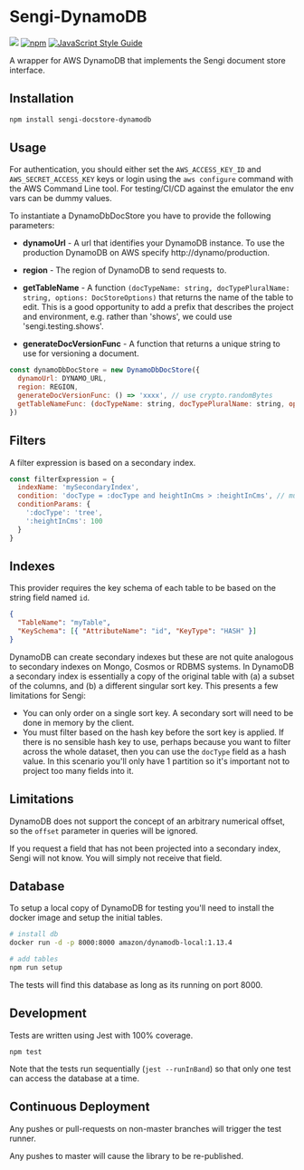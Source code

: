 # Sengi-DynamoDB

![](https://github.com/karlhulme/sengi-docstore-dynamodb/workflows/CD/badge.svg)
[![npm](https://img.shields.io/npm/v/sengi-docstore-dynamodb.svg)](https://www.npmjs.com/package/sengi-docstore-dynamodb)
[![JavaScript Style Guide](https://img.shields.io/badge/code_style-standard-brightgreen.svg)](https://standardjs.com)

A wrapper for AWS DynamoDB that implements the Sengi document store interface.


## Installation

```bash
npm install sengi-docstore-dynamodb
```


## Usage

For authentication, you should either set the `AWS_ACCESS_KEY_ID` and `AWS_SECRET_ACCESS_KEY` keys or login using the `aws configure` command with the AWS Command Line tool.  For testing/CI/CD against the emulator the env vars can be dummy values.

To instantiate a DynamoDbDocStore you have to provide the following parameters:

* **dynamoUrl** - A url that identifies your DynamoDB instance.  To use the production DynamoDB on AWS specify http://dynamo/production.

* **region** - The region of DynamoDB to send requests to.

* **getTableName** - A function `(docTypeName: string, docTypePluralName: string, options: DocStoreOptions)` that returns the name of the table to edit.  This is a good opportunity to add a prefix that describes the project and environment, e.g. rather than 'shows', we could use 'sengi.testing.shows'.

* **generateDocVersionFunc** - A function that returns a unique string to use for versioning a document.

```javascript
const dynamoDbDocStore = new DynamoDbDocStore({
  dynamoUrl: DYNAMO_URL,
  region: REGION,
  generateDocVersionFunc: () => 'xxxx', // use crypto.randomBytes 
  getTableNameFunc: (docTypeName: string, docTypePluralName: string, options: DocStoreOptions) => TABLE_NAME
})
```


## Filters

A filter expression is based on a secondary index.

```javascript
const filterExpression = {
  indexName: 'mySecondaryIndex',
  condition: 'docType = :docType and heightInCms > :heightInCms', // must supply both of these parts
  conditionParams: {
    ':docType': 'tree',
    ':heightInCms': 100
  }
}
```


## Indexes

This provider requires the key schema of each table to be based on the string field named `id`.

```json
{
  "TableName": "myTable",
  "KeySchema": [{ "AttributeName": "id", "KeyType": "HASH" }]
}
```

DynamoDB can create secondary indexes but these are not quite analogous to secondary indexes on Mongo, Cosmos or RDBMS systems.  In DynamoDB a secondary index is essentially a copy of the original table with (a) a subset of the columns, and (b) a different singular sort key.  This presents a few limitations for Sengi:

* You can only order on a single sort key.  A secondary sort will need to be done in memory by the client.
* You must filter based on the hash key before the sort key is applied.  If there is no sensible hash key to use, perhaps because you want to filter across the whole dataset, then you can use the `docType` field as a hash value.  In this scenario you'll only have 1 partition so it's important not to project too many fields into it.


## Limitations

DynamoDB does not support the concept of an arbitrary numerical offset, so the `offset` parameter in queries will be ignored.

If you request a field that has not been projected into a secondary index, Sengi will not know.  You will simply not receive that field.


## Database

To setup a local copy of DynamoDB for testing you'll need to install the docker image and setup the initial tables.

```bash
# install db
docker run -d -p 8000:8000 amazon/dynamodb-local:1.13.4

# add tables
npm run setup
```

The tests will find this database as long as its running on port 8000.


## Development

Tests are written using Jest with 100% coverage.

```javascripts
npm test
```

Note that the tests run sequentially (`jest --runInBand`) so that only one test can access the database at a time. 


## Continuous Deployment

Any pushes or pull-requests on non-master branches will trigger the test runner.

Any pushes to master will cause the library to be re-published.
